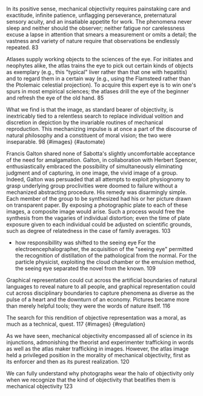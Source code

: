 In its positive sense, mechanical objectivity requires painstaking care and exactitude, infinite patience, unflagging perseverance, preternatural sensory acuity, and an insatiable appetite for work. The phenomena never sleep and neither should the observer; neither fatigue nor carelessness excuse a lapse in attention that smears a measurement or omits a detail; the vastness and variety of nature require that observations be endlessly repeated. 83 

Atlases supply working objects to the sciences of the eye. For initiates and neophytes alike, the atlas trains the eye to pick out certain kinds of objects as exemplary (e.g., this "typical" liver rather than that one with hepatitis) and to regard them in a certain way (e.g., using the Flamsteed rather than the Ptolemaic celestial projection). To acquire this expert eye is to win one's spurs in most empirical sciences; the atlases drill the eye of the beginner and refresh the eye of the old hand. 85

What we find is that the image, as standard bearer of objectivity, is inextricably tied to a relentless search to replace individual volition and discretion in depiction by the invariable routines of mechanical reproduction. This mechanizing impulse is at once a part of the discourse of natural philosophy and a constituent of moral vision; the two were inseparable. 98 {#images} {#automate}

Francis Galton shared none of Sabotta's slightly uncomfortable acceptance of the need for amalgamation. Galton, in collaboration with Herbert Spencer, enthusiastically embraced the possibility of simultaneously eliminating judgment and of capturing, in one image, the vivid image of a group. Indeed, Galton was persuaded that all attempts to exploit physiognomy to grasp underlying group proclivities were doomed to failure without a mechanized abstracting procedure. His remedy was disarmingly simple. Each member of the group to be synthesized had his or her picture drawn on transparent paper. By exposing a photographic plate to each of these images, a composite image would arise. Such a process would free the synthesis from the vagaries of individual distortion; even the time of plate exposure given to each individual could be adjusted on scientific grounds, such as degree of relatedness in the case of family averages. 103

  - how responsibillity was shifted to the seeing eye
For the electroencephalographer, the acquisition of the "seeing eye" permitted the recognition of distillation of the pathological from the normal. For the particle physicist, exploiting the cloud chamber or the emulsion method, the seeing eye separated the novel from the known. 109

Graphical representation could cut across the artificial boundaries of natural languages to reveal nature to all people, and graphical representation could cut across disciplinary boundaries to capture phenomena as diverse as the pulse of a heart and the downturn of an economy. Pictures became more than merely helpful tools; they were the words of nature itself. 116

The search for this rendition of objective representation was a moral, as much as a technical, quest. 117 {#images} {#regulation}

As we have seen, mechanical objectivity encompassed all of science in its injunctions, admonishing the theorist and experimenter trafficking in words as well as the atlas maker trafficking in images. However, the atlas image held a privileged position in the morality of mechanical objectivity, first as its enforcer and then as its purest realization. 120

We can fully understand why photographs wear the halo of objectivity only when we recognize that the kind of objectivity that beatifies them is mechanical objectivity 123 
